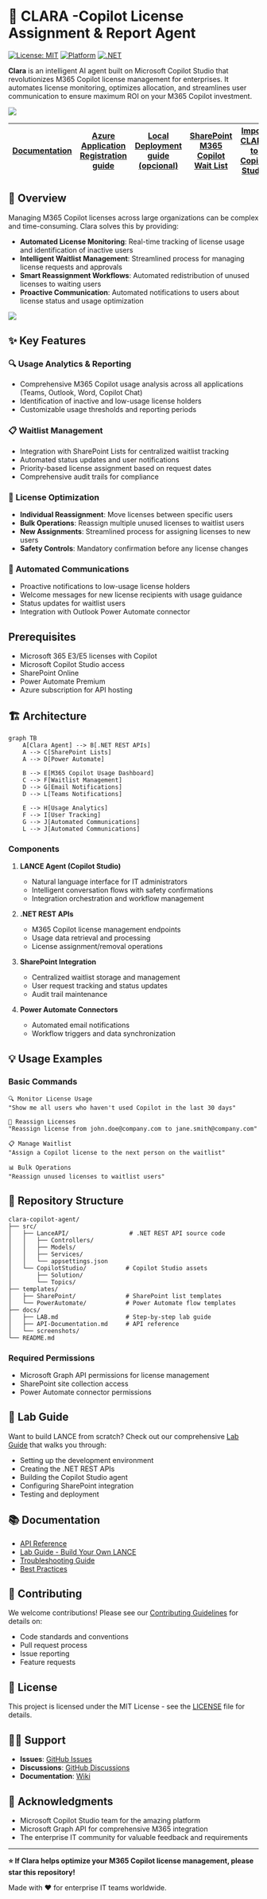 # 👧 CLARA -Copilot License Assignment & Report Agent

[![License: MIT](https://img.shields.io/badge/License-MIT-yellow.svg)](https://opensource.org/licenses/MIT)
[![Platform](https://img.shields.io/badge/Platform-Microsoft%20Copilot%20Studio-blue)](https://copilotstudio.microsoft.com/)
[![.NET](https://img.shields.io/badge/.NET-REST%20API-purple)](https://dotnet.microsoft.com/)

**Clara** is an intelligent AI agent built on Microsoft Copilot Studio that revolutionizes M365 Copilot license management for enterprises. It automates license monitoring, optimizes allocation, and streamlines user communication to ensure maximum ROI on your M365 Copilot investment.

![](images/Clara.png)

| [Documentation](https://github.com/luishdemetrio/clara-copilot-agent) |  [Azure Application Registration guide ](https://github.com/luishdemetrio/clara-copilot-agent/blob/main/docs/azure_deployment.md)  | [Local Deployment guide (opcional)](https://github.com/luishdemetrio/clara-copilot-agent/blob/main/docs/local_deployment.md) |[SharePoint M365 Copilot Wait List](https://github.com/luishdemetrio/clara-copilot-agent/blob/main/docs/sharepoint_deployment.md) |[Import CLARA to Copilot Studio](https://github.com/luishdemetrio/clara-copilot-agent/blob/main/docs/import_clara.md)
| ---- | ---- | ---- |  ---- | ---- |  

## 🎯 Overview

Managing M365 Copilot licenses across large organizations can be complex and time-consuming. Clara solves this by providing:

- **Automated License Monitoring**: Real-time tracking of license usage and identification of inactive users
- **Intelligent Waitlist Management**: Streamlined process for managing license requests and approvals
- **Smart Reassignment Workflows**: Automated redistribution of unused licenses to waiting users
- **Proactive Communication**: Automated notifications to users about license status and usage optimization

![](images/clara_overview.png)

## ✨ Key Features

### 🔍 **Usage Analytics & Reporting**
- Comprehensive M365 Copilot usage analysis across all applications (Teams, Outlook, Word, Copilot Chat)
- Identification of inactive and low-usage license holders
- Customizable usage thresholds and reporting periods

### 📋 **Waitlist Management**
- Integration with SharePoint Lists for centralized waitlist tracking
- Automated status updates and user notifications
- Priority-based license assignment based on request dates
- Comprehensive audit trails for compliance

### 🔄 **License Optimization**
- **Individual Reassignment**: Move licenses between specific users
- **Bulk Operations**: Reassign multiple unused licenses to waitlist users
- **New Assignments**: Streamlined process for assigning licenses to new users
- **Safety Controls**: Mandatory confirmation before any license changes

### 📧 **Automated Communications**
- Proactive notifications to low-usage license holders
- Welcome messages for new license recipients with usage guidance
- Status updates for waitlist users
- Integration with Outlook Power Automate connector

## Prerequisites

- Microsoft 365 E3/E5 licenses with Copilot
- Microsoft Copilot Studio access
- SharePoint Online
- Power Automate Premium
- Azure subscription for API hosting


## 🏗 Architecture

```mermaid
graph TB
    A[Clara Agent] --> B[.NET REST APIs]
    A --> C[SharePoint Lists]
    A --> D[Power Automate]
    
    B --> E[M365 Copilot Usage Dashboard]
    C --> F[Waitlist Management]
    D --> G[Email Notifications]
    D --> L[Teams Notifications]
    
    E --> H[Usage Analytics]
    F --> I[User Tracking]
    G --> J[Automated Communications]
    L --> J[Automated Communications]
```

### Components

1. **LANCE Agent (Copilot Studio)**
   - Natural language interface for IT administrators
   - Intelligent conversation flows with safety confirmations
   - Integration orchestration and workflow management

2. **.NET REST APIs**
   - M365 Copilot license management endpoints
   - Usage data retrieval and processing
   - License assignment/removal operations

3. **SharePoint Integration**
   - Centralized waitlist storage and management
   - User request tracking and status updates
   - Audit trail maintenance

4. **Power Automate Connectors**
   - Automated email notifications
   - Workflow triggers and data synchronization


## 💡 Usage Examples

### Basic Commands

```
🔍 Monitor License Usage
"Show me all users who haven't used Copilot in the last 30 days"

🔄 Reassign Licenses
"Reassign license from john.doe@company.com to jane.smith@company.com"

📋 Manage Waitlist
"Assign a Copilot license to the next person on the waitlist"

📊 Bulk Operations
"Reassign unused licenses to waitlist users"
```


## 📁 Repository Structure

```
clara-copilot-agent/
├── src/
│   ├── LanceAPI/                 # .NET REST API source code
│   │   ├── Controllers/
│   │   ├── Models/
│   │   ├── Services/
│   │   └── appsettings.json
│   └── CopilotStudio/           # Copilot Studio assets
│       ├── Solution/
│       └── Topics/
├── templates/
│   ├── SharePoint/              # SharePoint list templates
│   └── PowerAutomate/           # Power Automate flow templates
├── docs/
│   ├── LAB.md                   # Step-by-step lab guide
│   ├── API-Documentation.md     # API reference
│   └── screenshots/
└── README.md
```


### Required Permissions

- Microsoft Graph API permissions for license management
- SharePoint site collection access
- Power Automate connector permissions

## 🧪 Lab Guide

Want to build LANCE from scratch? Check out our comprehensive [Lab Guide](docs/LAB.md) that walks you through:

- Setting up the development environment
- Creating the .NET REST APIs
- Building the Copilot Studio agent
- Configuring SharePoint integration
- Testing and deployment

## 📚 Documentation

- [API Reference](docs/API-Documentation.md)
- [Lab Guide - Build Your Own LANCE](docs/LAB.md)
- [Troubleshooting Guide](docs/Troubleshooting.md)
- [Best Practices](docs/Best-Practices.md)

## 🤝 Contributing

We welcome contributions! Please see our [Contributing Guidelines](CONTRIBUTING.md) for details on:

- Code standards and conventions
- Pull request process
- Issue reporting
- Feature requests

## 📄 License

This project is licensed under the MIT License - see the [LICENSE](https://opensource.org/license/MIT) file for details.

## 🙋‍♀️ Support

- **Issues**: [GitHub Issues](https://github.com/yourusername/lance-copilot-agent/issues)
- **Discussions**: [GitHub Discussions](https://github.com/yourusername/lance-copilot-agent/discussions)
- **Documentation**: [Wiki](https://github.com/yourusername/lance-copilot-agent/wiki)

## 🌟 Acknowledgments

- Microsoft Copilot Studio team for the amazing platform
- Microsoft Graph API for comprehensive M365 integration
- The enterprise IT community for valuable feedback and requirements

---

**⭐ If Clara helps optimize your M365 Copilot license management, please star this repository!**

Made with ❤️ for enterprise IT teams worldwide.